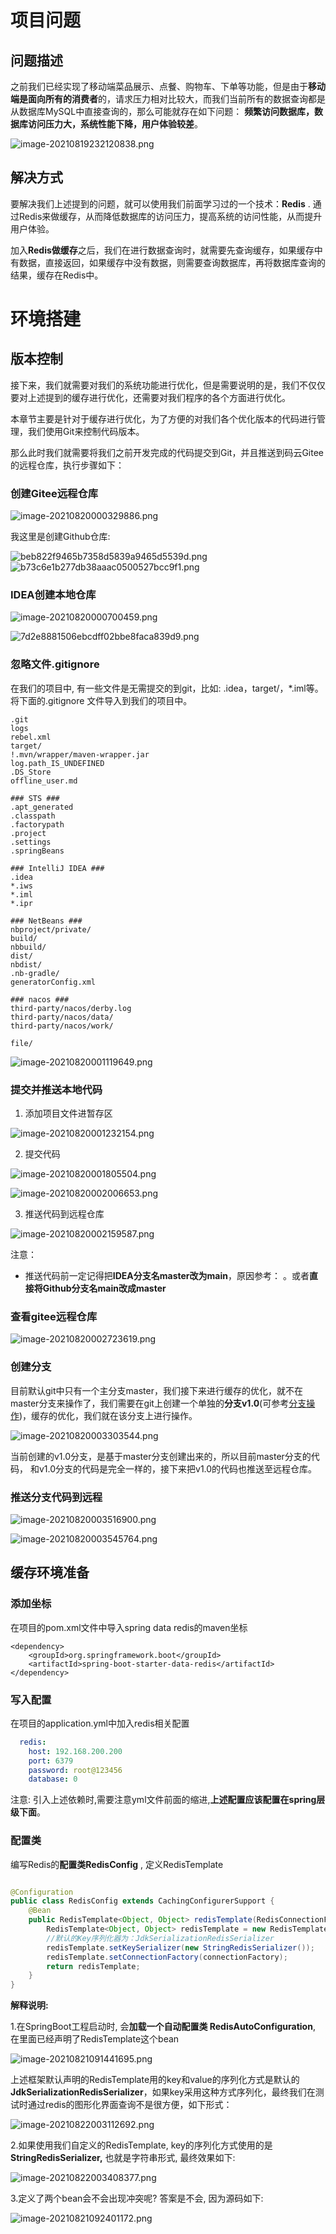 # 项目问题

## 问题描述

之前我们已经实现了移动端菜品展示、点餐、购物车、下单等功能，但是由于**移动端是面向所有的消费者**的，请求压力相对比较大，而我们当前所有的数据查询都是从数据库MySQL中直接查询的，那么可能就存在如下问题： **频繁访问数据库，数据库访问压力大，系统性能下降，用户体验较差**。

![image-20210819232120838.png](../../../../_resources/image-20210819232120838.png)


## 解决方式

要解决我们上述提到的问题，就可以使用我们前面学习过的一个技术：**Redis** . 通过Redis来做缓存，从而降低数据库的访问压力，提高系统的访问性能，从而提升用户体验。

加入**Redis做缓存**之后，我们在进行数据查询时，就需要先查询缓存，如果缓存中有数据，直接返回，如果缓存中没有数据，则需要查询数据库，再将数据库查询的结果，缓存在Redis中。


# 环境搭建

## 版本控制

接下来，我们就需要对我们的系统功能进行优化，但是需要说明的是，我们不仅仅要对上述提到的缓存进行优化，还需要对我们程序的各个方面进行优化。

本章节主要是针对于缓存进行优化，为了方便的对我们各个优化版本的代码进行管理，我们使用Git来控制代码版本。

那么此时我们就需要将我们之前开发完成的代码提交到Git，并且推送到码云Gitee的远程仓库，执行步骤如下： 

### 创建Gitee远程仓库

![image-20210820000329886.png](../../../../_resources/image-20210820000329886.png)

我这里是创建Github仓库:

![beb822f9465b7358d5839a9465d5539d.png](../../../../_resources/beb822f9465b7358d5839a9465d5539d.png)
![b73c6e1b277db38aaac0500527bcc9f1.png](../../../../_resources/b73c6e1b277db38aaac0500527bcc9f1.png)

### IDEA创建本地仓库

![image-20210820000700459.png](../../../../_resources/image-20210820000700459.png)

![7d2e8881506ebcdff02bbe8faca839d9.png](../../../../_resources/7d2e8881506ebcdff02bbe8faca839d9.png)

### 忽略文件.gitignore

在我们的项目中, 有一些文件是无需提交的到git，比如: .idea，target/，\*.iml等。将下面的.gitignore 文件导入到我们的项目中。

```
.git
logs
rebel.xml
target/
!.mvn/wrapper/maven-wrapper.jar
log.path_IS_UNDEFINED
.DS_Store
offline_user.md

### STS ###
.apt_generated
.classpath
.factorypath
.project
.settings
.springBeans

### IntelliJ IDEA ###
.idea
*.iws
*.iml
*.ipr

### NetBeans ###
nbproject/private/
build/
nbbuild/
dist/
nbdist/
.nb-gradle/
generatorConfig.xml

### nacos ###
third-party/nacos/derby.log
third-party/nacos/data/
third-party/nacos/work/

file/

```

![image-20210820001119649.png](../../../../_resources/image-20210820001119649.png)

### 提交并推送本地代码

1. 添加项目文件进暂存区

![image-20210820001232154.png](../../../../_resources/image-20210820001232154.png)

2. 提交代码

![image-20210820001805504.png](../../../../_resources/image-20210820001805504.png)

![image-20210820002006653.png](../../../../_resources/image-20210820002006653.png)

3. 推送代码到远程仓库 

![image-20210820002159587.png](../../../../_resources/image-20210820002159587.png)

注意：

- 推送代码前一定记得把**IDEA分支名master改为main**，原因参考：  。或者**直接将Github分支名main改成master**


### 查看gitee远程仓库

![image-20210820002723619.png](../../../../_resources/image-20210820002723619.png)


### 创建分支

目前默认git中只有一个主分支master，我们接下来进行缓存的优化，就不在master分支来操作了，我们需要在git上创建一个单独的**分支v1.0**(可参考[分支操作](../../../../undefined#分支操作))，缓存的优化，我们就在该分支上进行操作。

![image-20210820003303544.png](../../../../_resources/image-20210820003303544.png)

当前创建的v1.0分支，是基于master分支创建出来的，所以目前master分支的代码， 和v1.0分支的代码是完全一样的，接下来把v1.0的代码也推送至远程仓库。

### 推送分支代码到远程

![image-20210820003516900.png](../../../../_resources/image-20210820003516900.png)

![image-20210820003545764.png](../../../../_resources/image-20210820003545764.png)


## 缓存环境准备

### 添加坐标

在项目的pom.xml文件中导入spring data redis的maven坐标

```
<dependency>
    <groupId>org.springframework.boot</groupId>
    <artifactId>spring-boot-starter-data-redis</artifactId>
</dependency>
```

### 写入配置

在项目的application.yml中加入redis相关配置

```yml
  redis:
    host: 192.168.200.200
    port: 6379
    password: root@123456
    database: 0
```

注意: 引入上述依赖时,需要注意yml文件前面的缩进,**上述配置应该配置在spring层级下面**。

### 配置类

编写Redis的**配置类RedisConfig** , 定义RedisTemplate

```java

@Configuration
public class RedisConfig extends CachingConfigurerSupport {
    @Bean
    public RedisTemplate<Object, Object> redisTemplate(RedisConnectionFactory connectionFactory) {
        RedisTemplate<Object, Object> redisTemplate = new RedisTemplate<>();
        //默认的Key序列化器为：JdkSerializationRedisSerializer
        redisTemplate.setKeySerializer(new StringRedisSerializer());
        redisTemplate.setConnectionFactory(connectionFactory);
        return redisTemplate;
    }
}
```

**解释说明:** 

1.在SpringBoot工程启动时, 会**加载一个自动配置类 RedisAutoConfiguration**, 在里面已经声明了RedisTemplate这个bean

![image-20210821091441695.png](../../../../_resources/image-20210821091441695.png)

上述框架默认声明的RedisTemplate用的key和value的序列化方式是默认的 **JdkSerializationRedisSerializer**，如果key采用这种方式序列化，最终我们在测试时通过redis的图形化界面查询不是很方便，如下形式：


![image-20210822003112692.png](../../../../_resources/image-20210822003112692.png)

2.如果使用我们自定义的RedisTemplate, key的序列化方式使用的是**StringRedisSerializer,** 也就是字符串形式, 最终效果如下: 

![image-20210822003408377.png](../../../../_resources/image-20210822003408377.png)

3.定义了两个bean会不会出现冲突呢? 答案是不会, 因为源码如下:

![image-20210821092401172.png](../../../../_resources/image-20210821092401172.png)





















